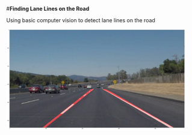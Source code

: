 #**Finding Lane Lines on the Road** 

Using basic computer vision to detect lane lines on the road

<img src="LaneFinding-Output.png" width="480" alt="Finding Lanes Image" />